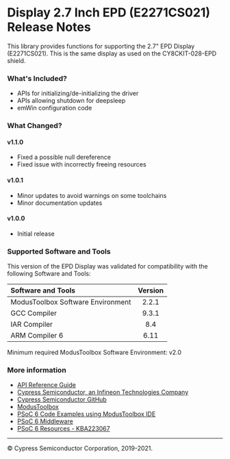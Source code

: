 # Display 2.7 Inch EPD (E2271CS021) Release Notes

This library provides functions for supporting the 2.7" EPD Display (E2271CS021). This is the same display as used on the CY8CKIT-028-EPD shield.

### What's Included?
* APIs for initializing/de-initializing the driver
* APIs allowing shutdown for deepsleep
* emWin configuration code

### What Changed?
#### v1.1.0
* Fixed a possible null dereference
* Fixed issue with incorrectly freeing resources
#### v1.0.1
* Minor updates to avoid warnings on some toolchains
* Minor documentation updates
#### v1.0.0
* Initial release

### Supported Software and Tools
This version of the EPD Display was validated for compatibility with the following Software and Tools:

| Software and Tools                        | Version |
| :---                                      | :----:  |
| ModusToolbox Software Environment         | 2.2.1   |
| GCC Compiler                              | 9.3.1   |
| IAR Compiler                              | 8.4     |
| ARM Compiler 6                            | 6.11    |

Minimum required ModusToolbox Software Environment: v2.0

### More information

* [API Reference Guide](https://cypresssemiconductorco.github.io/display-eink-e2271cs021/html/index.html)
* [Cypress Semiconductor, an Infineon Technologies Company](http://www.cypress.com)
* [Cypress Semiconductor GitHub](https://github.com/cypresssemiconductorco)
* [ModusToolbox](https://www.cypress.com/products/modustoolbox-software-environment)
* [PSoC 6 Code Examples using ModusToolbox IDE](https://github.com/cypresssemiconductorco/Code-Examples-for-ModusToolbox-Software)
* [PSoC 6 Middleware](https://github.com/cypresssemiconductorco/psoc6-middleware)
* [PSoC 6 Resources - KBA223067](https://community.cypress.com/docs/DOC-14644)

---
© Cypress Semiconductor Corporation, 2019-2021.